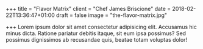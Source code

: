 +++
title = "Flavor Matrix"
client = "Chef James Briscione"
date = 2018-02-22T13:36:47+01:00
draft = false
image = "the-flavor-matrix.jpg"

+++
Lorem ipsum dolor sit amet consectetur adipisicing elit. Accusamus hic minus dicta. Ratione pariatur debitis itaque, sit eum ipsa possimus? Sed possimus dignissimos ab recusandae quis, beatae totam voluptas dolor!